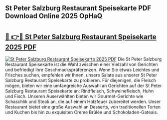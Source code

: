 ## St Peter Salzburg Restaurant Speisekarte PDF Download Online 2025 OpHaQ

# <h2><a href="http://gccyc5.nevu.top/?p=St+Peter+Salzburg+Restaurant+Speisekarte">🔗 👉🔴 St Peter Salzburg Restaurant Speisekarte 2025 PDF</a></h2>

[![St Peter Salzburg Restaurant Speisekarte 2025 PDF](https://i.imgur.com/dBaPXMq.png)](http://gccyc5.nevu.top/?p=St+Peter+Salzburg+Restaurant+Speisekarte)
Die St Peter Salzburg Restaurant Speisekarte ist die Wahl zwischen einer Vielzahl von Gerichten und befriedigt Ihre Geschmackspräferenzen. Wenn Sie etwas Leichtes und Frisches suchen, empfehlen wir Ihnen, unsere Salate aus unserer St Peter Salzburg Restaurant Speisekarte zu probieren. Für diejenigen, die Fleisch mögen, bieten wir eine umfangreiche Auswahl an Gerichten auf der St Peter Salzburg Restaurant Speisekarte an: Rindfleisch, Schweinefleisch, Huhn und Fisch. Unseren Auserwählten bieten wir Gourmet-Gerichte wie Schaschlik und Steak an, die auf einem Holzfeuer zubereitet werden. Unser Restaurant bietet eine große Auswahl an Desserts, von traditionellen Torten und Kuchen bis hin zu exquisiten Crème Brûlée und Schokoladen-Gateais.
